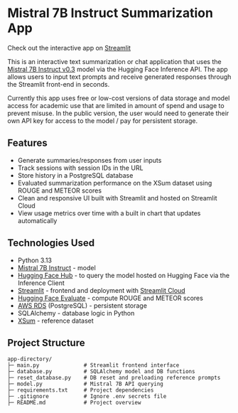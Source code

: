 # Mistral 7B Instruct Summarization App
Check out the interactive app on [Streamlit](https://robibeywpi-mistral-llm-project-main-raz1lw.streamlit.app/)

This is an interactive text summarization or chat application that uses the [Mistral 7B Instruct v0.3](https://huggingface.co/mistralai/Mistral-7B-Instruct-v0.3) model via the Hugging Face Inference API. The app allows users to input text prompts and receive generated responses through the Streamlit front-end in seconds.

Currently this app uses free or low-cost versions of data storage and model access for academic use that are limited in amount of spend and usage to prevent misuse. In the public version, the user would need to generate their own API key for access to the model / pay for persistent storage.

## Features

- Generate summaries/responses from user inputs
- Track sessions with session IDs in the URL
- Store history in a PostgreSQL database
- Evaluated summarization performance on the XSum dataset using ROUGE and METEOR scores
- Clean and responsive UI built with Streamlit and hosted on Streamlit Cloud
- View usage metrics over time with a built in chart that updates automatically

## Technologies Used

- Python 3.13
- [Mistral 7B Instruct](https://huggingface.co/mistralai/Mistral-7B-Instruct-v0.3) - model
- [Hugging Face Hub](https://huggingface.co/docs/hub/en/index) - to query the model hosted on Hugging Face via the Inference Client
- [Streamlit](https://streamlit.io/) - frontend and deployment with [Streamlit Cloud](https://streamlit.io/cloud)
- [Hugging Face Evaluate](https://huggingface.co/docs/evaluate/en/index) - compute ROUGE and METEOR scores
- [AWS RDS](https://aws.amazon.com/rds/) (PostgreSQL) - persistent storage
- SQLAlchemy - database logic in Python
- [XSum](https://paperswithcode.com/dataset/xsum) - reference dataset

## Project Structure

```
app-directory/
├─ main.py              # Streamlit frontend interface
├─ database.py          # SQLAlchemy model and DB functions
├─ reset_database.py    # DB reset and preloading reference prompts
├─ model.py             # Mistral 7B API querying
├─ requirements.txt     # Project dependencies
├─ .gitignore           # Ignore .env secrets file
├─ README.md            # Project overview
```